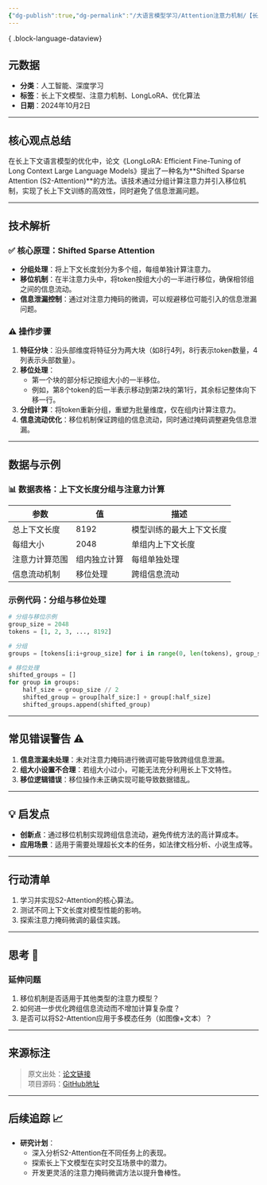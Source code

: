 ```yaml
---
{"dg-publish":true,"dg-permalink":"/大语言模型学习/Attention注意力机制/【长上下文模型优化】基于Shifted-Sparse-Attention的创新方法","dg-home":false,"dg-description":"在此输入笔记的描述","dg-hide":false,"dg-hide-title":false,"dg-show-backlinks":true,"dg-show-local-graph":true,"dg-show-inline-title":true,"dg-pinned":false,"dg-passphrase":"在此输入访问密码","dg-enable-mathjax":false,"dg-enable-mermaid":false,"dg-enable-uml":false,"dg-note-icon":0,"dg-enable-dataview":false,"tags":["NLP"],"permalink":"/大语言模型学习/Attention注意力机制/【长上下文模型优化】基于Shifted-Sparse-Attention的创新方法/","dgShowBacklinks":true,"dgShowLocalGraph":true,"dgShowInlineTitle":true,"dgPassFrontmatter":true,"noteIcon":0,"created":"2025-04-04T11:18:35.999+08:00","updated":"2025-04-12T12:54:38.819+08:00"}
---
```





{ .block-language-dataview}



## 元数据
- **分类**：人工智能、深度学习
- **标签**：长上下文模型、注意力机制、LongLoRA、优化算法
- **日期**：2024年10月2日  

---



## 核心观点总结
在长上下文语言模型的优化中，论文《LongLoRA: Efficient Fine-Tuning of Long Context Large Language Models》提出了一种名为**Shifted Sparse Attention (S2-Attention)**的方法。该技术通过分组计算注意力并引入移位机制，实现了长上下文训练的高效性，同时避免了信息泄漏问题。

---



## 技术解析

### ✅ 核心原理：Shifted Sparse Attention
- **分组处理**：将上下文长度划分为多个组，每组单独计算注意力。
- **移位机制**：在半注意力头中，将token按组大小的一半进行移位，确保相邻组之间的信息流动。
- **信息泄漏控制**：通过对注意力掩码的微调，可以规避移位可能引入的信息泄漏问题。


### ⚠️ 操作步骤
1. **特征分块**：沿头部维度将特征分为两大块（如8行4列，8行表示token数量，4列表示头部数量）。
2. **移位处理**：
   - 第一个块的部分标记按组大小的一半移位。
   - 例如，第8个token的后一半表示移动到第2块的第1行，其余标记整体向下移一行。
3. **分组计算**：将token重新分组，重塑为批量维度，仅在组内计算注意力。
4. **信息流动优化**：移位机制保证跨组的信息流动，同时通过掩码调整避免信息泄漏。

---



## 数据与示例

### 📊 数据表格：上下文长度分组与注意力计算
| 参数            | 值                | 描述                       |
|-----------------|-------------------|---------------------------|
| 总上下文长度     | 8192             | 模型训练的最大上下文长度 |
| 每组大小         | 2048             | 单组内上下文长度         |
| 注意力计算范围   | 组内独立计算      | 每组单独处理             |
| 信息流动机制     | 移位处理          | 跨组信息流动             |


### 示例代码：分组与移位处理
```python
# 分组与移位示例
group_size = 2048
tokens = [1, 2, 3, ..., 8192]

# 分组
groups = [tokens[i:i+group_size] for i in range(0, len(tokens), group_size)]

# 移位处理
shifted_groups = []
for group in groups:
    half_size = group_size // 2
    shifted_group = group[half_size:] + group[:half_size]
    shifted_groups.append(shifted_group)
```

---



## 常见错误警告 ⚠️
1. **信息泄漏未处理**：未对注意力掩码进行微调可能导致跨组信息泄漏。
2. **组大小设置不合理**：若组大小过小，可能无法充分利用长上下文特性。
3. **移位逻辑错误**：移位操作未正确实现可能导致数据错乱。

---



## 💡 启发点
- **创新点**：通过移位机制实现跨组信息流动，避免传统方法的高计算成本。
- **应用场景**：适用于需要处理超长文本的任务，如法律文档分析、小说生成等。

---



## 行动清单
1. 学习并实现S2-Attention的核心算法。
2. 测试不同上下文长度对模型性能的影响。
3. 探索注意力掩码微调的最佳实践。

---



## 思考 🤔

### 延伸问题
1. 移位机制是否适用于其他类型的注意力模型？
2. 如何进一步优化跨组信息流动而不增加计算复杂度？
3. 是否可以将S2-Attention应用于多模态任务（如图像+文本）？

---



## 来源标注
> 原文出处：[论文链接](https://arxiv.org/pdf/2309.12307)  
> 项目源码：[GitHub地址](https://github.com/dvlab-research/LongLoRA)  

---



## 后续追踪 📈
- **研究计划**：
  - 深入分析S2-Attention在不同任务上的表现。
  - 探索长上下文模型在实时交互场景中的潜力。
  - 开发更灵活的注意力掩码微调方法以提升鲁棒性。
